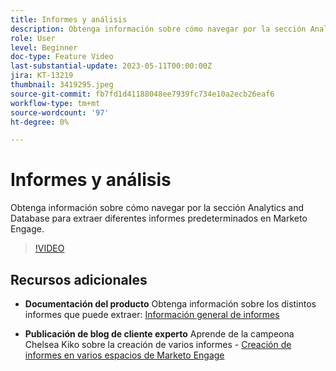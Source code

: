 ```yaml
---
title: Informes y análisis
description: Obtenga información sobre cómo navegar por la sección Analytics and Database para extraer diferentes informes predeterminados en Marketo Engage.
role: User
level: Beginner
doc-type: Feature Video
last-substantial-update: 2023-05-11T00:00:00Z
jira: KT-13219
thumbnail: 3419295.jpeg
source-git-commit: fb7fd1d41188048ee7939fc734e10a2ecb26eaf6
workflow-type: tm+mt
source-wordcount: '97'
ht-degree: 0%

---
```



# Informes y análisis

Obtenga información sobre cómo navegar por la sección Analytics and Database para extraer diferentes informes predeterminados en Marketo Engage.

>[!VIDEO](https://video.tv.adobe.com/v/3419295/?learn=on)

## Recursos adicionales

* **Documentación del producto**
Obtenga información sobre los distintos informes que puede extraer: [Información general de informes](https://experienceleague.adobe.com/docs/marketo/using/product-docs/reporting/reporting-overview.html?lang=en&amp;sdid=M7K4SLTS&amp;mv=email&amp;mv2=instreml)

* **Publicación de blog de cliente experto**
Aprende de la campeona Chelsea Kiko sobre la creación de varios informes - [Creación de informes en varios espacios de Marketo Engage](https://nation.marketo.com/t5/product-blogs/how-marketo-champion-chelsea-kiko-reports-in-various-marketo/ba-p/242627)

